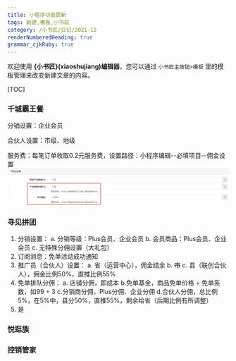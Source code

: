 ```yaml
---
title: 小程序功能更新
tags: 新建,模板,小书匠
category: /小书匠/日记/2021-12
renderNumberedHeading: true
grammar_cjkRuby: true
---
```



欢迎使用 **{小书匠}(xiaoshujiang)编辑器**，您可以通过 `小书匠主按钮>模板` 里的模板管理来改变新建文章的内容。

[TOC]





### 千城霸王餐

分销设置：企业会员

合伙人设置：市级、地级

服务费：每笔订单收取0.2元服务费，设置路径：小程序编辑--必填项目--佣金设置
![enter description here](https://raw.githubusercontent.com/skykisora/zbjimages/master/小书匠/1640933885738.png)





### 寻见拼团

1. 分销设置：
   a. 分销等级：Plus会员、企业会员
   b. 会员商品：Plus会员、企业会员
   c. 无特殊分佣设置（大礼包）
2. 订阅消息：免单活动成功通知
3. 推广员（合伙人）设置：
   a. 省（运营中心），佣金结余
   b. ~~市~~
   c. 县（联创合伙人），佣金比例50%，直推比例55%
4. 免单排队分佣：
   a. 店铺分佣，即成本
   b.免单基金，商品免单价格 ÷ 免单系数，如99 ÷ 3
   c.分销商分佣，Plus分佣、企业分佣
   d.合伙人分佣，总比例5%，在5%中，县分50%，直推55%，剩余给省（后期比例有所调整）
5. 是





### 悦逛族









### 控销管家





